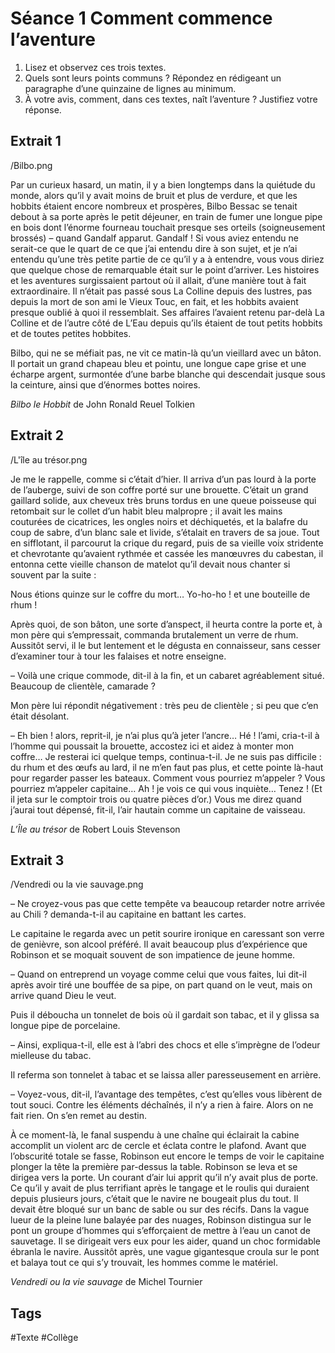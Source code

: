 # Séance 1 Comment commence l’aventure

1. Lisez et observez ces trois textes.
2. Quels sont leurs points communs ? Répondez en rédigeant un paragraphe d’une quinzaine de lignes au minimum.
3. À votre avis, comment, dans ces textes, naît l’aventure ? Justifiez votre réponse.

## Extrait 1

/Bilbo.png

Par un curieux hasard, un matin, il y a bien longtemps dans la quiétude du monde, alors qu’il y avait moins de bruit et plus de verdure, et que les hobbits étaient encore nombreux et prospères, Bilbo Bessac se tenait debout à sa porte après le petit déjeuner, en train de fumer une longue pipe en bois dont l’énorme fourneau touchait presque ses orteils (soigneusement brossés) – quand Gandalf apparut. Gandalf ! Si vous aviez entendu ne serait-ce que le quart de ce que j’ai entendu dire à son sujet, et je n’ai entendu qu’une très petite partie de ce qu’il y a à entendre, vous vous diriez que quelque chose de remarquable était sur le point d’arriver. Les histoires et les aventures surgissaient partout où il allait, d’une manière tout à fait extraordinaire. Il n’était pas passé sous La Colline depuis des lustres, pas depuis la mort de son ami le Vieux Touc, en fait, et les hobbits avaient presque oublié à quoi il ressemblait. Ses affaires l’avaient retenu par-delà La Colline et de l’autre côté de L’Eau depuis qu’ils étaient de tout petits hobbits et de toutes petites hobbites.

Bilbo, qui ne se méfiait pas, ne vit ce matin-là qu’un vieillard avec un bâton. Il portait un grand chapeau bleu et pointu, une longue cape grise et une écharpe argent, surmontée d’une barbe blanche qui descendait jusque sous la ceinture, ainsi que d’énormes bottes noires.

*Bilbo le Hobbit* de John Ronald Reuel Tolkien

## Extrait 2

/L'île au trésor.png

Je me le rappelle, comme si c’était d’hier. Il arriva d’un pas lourd à la porte de l’auberge, suivi de son coffre porté sur une brouette. C’était un grand gaillard solide, aux cheveux très bruns tordus en une queue poisseuse qui retombait sur le collet d’un habit bleu malpropre ; il avait les mains couturées de cicatrices, les ongles noirs et déchiquetés, et la balafre du coup de sabre, d’un blanc sale et livide, s’étalait en travers de sa joue. Tout en sifflotant, il parcourut la crique du regard, puis de sa vieille voix stridente et chevrotante qu’avaient rythmée et cassée les manœuvres du cabestan, il entonna cette vieille chanson de matelot qu’il devait nous chanter si souvent par la suite :
 
Nous étions quinze sur le coffre du mort…
Yo-ho-ho ! et une bouteille de rhum !
 
Après quoi, de son bâton, une sorte d’anspect, il heurta contre la porte et, à mon père qui s’empressait, commanda brutalement un verre de rhum. Aussitôt servi, il le but lentement et le dégusta en connaisseur, sans cesser d’examiner tour à tour les falaises et notre enseigne.
 
– Voilà une crique commode, dit-il à la fin, et un cabaret agréablement situé. Beaucoup de clientèle, camarade ?
 
Mon père lui répondit négativement : très peu de clientèle ; si peu que c’en était désolant.
 
– Eh bien ! alors, reprit-il, je n’ai plus qu’à jeter l’ancre… Hé ! l’ami, cria-t-il à l’homme qui poussait la brouette, accostez ici et aidez à monter mon coffre… Je resterai ici quelque temps, continua-t-il. Je ne suis pas difficile : du rhum et des œufs au lard, il ne m’en faut pas plus, et cette pointe là-haut pour regarder passer les bateaux. Comment vous pourriez m’appeler ? Vous pourriez m’appeler capitaine… Ah ! je vois ce qui vous inquiète… Tenez ! (Et il jeta sur le comptoir trois ou quatre pièces d’or.) Vous me direz quand j’aurai tout dépensé, fit-il, l’air hautain comme un capitaine de vaisseau.

*L’Île au trésor* de Robert Louis Stevenson

## Extrait 3

/Vendredi ou la vie sauvage.png

– Ne croyez-vous pas que cette tempête va beaucoup retarder notre arrivée au Chili ? demanda-t-il au capitaine en battant les cartes.

Le capitaine le regarda avec un petit sourire ironique en caressant son verre de genièvre, son alcool préféré. Il avait beaucoup plus d’expérience que Robinson et se moquait souvent de son impatience de jeune homme.

– Quand on entreprend un voyage comme celui que vous faites, lui dit-il après avoir tiré une bouffée de sa pipe, on part quand on le veut, mais on arrive quand Dieu le veut.

Puis il déboucha un tonnelet de bois où il gardait son tabac, et il y glissa sa longue pipe de porcelaine.

– Ainsi, expliqua-t-il, elle est à l’abri des chocs et elle s’imprègne de l’odeur mielleuse du tabac.

Il referma son tonnelet à tabac et se laissa aller paresseusement en arrière.

– Voyez-vous, dit-il, l’avantage des tempêtes, c’est qu’elles vous libèrent de tout souci. Contre les éléments déchaînés, il n’y a rien à faire. Alors on ne fait rien. On s’en remet au destin.

À ce moment-là, le fanal suspendu à une chaîne qui éclairait la cabine accomplit un violent arc de cercle et éclata contre le plafond. Avant que l’obscurité totale se fasse, Robinson eut encore le temps de voir le capitaine plonger la tête la première par-dessus la table. Robinson se leva et se dirigea vers la porte. Un courant d’air lui apprit qu’il n’y avait plus de porte. Ce qu’il y avait de plus terrifiant après le tangage et le roulis qui duraient depuis plusieurs jours, c’était que le navire ne bougeait plus du tout. Il devait être bloqué sur un banc de sable ou sur des récifs. Dans la vague lueur de la pleine lune balayée par des nuages, Robinson distingua sur le pont un groupe d’hommes qui s’efforçaient de mettre à l’eau un canot de sauvetage. Il se dirigeait vers eux pour les aider, quand un choc formidable ébranla le navire. Aussitôt après, une vague gigantesque croula sur le pont et balaya tout ce qui s’y trouvait, les hommes comme le matériel.

*Vendredi ou la vie sauvage* de Michel Tournier

## Tags

#Texte #Collège
